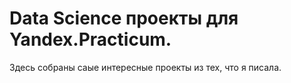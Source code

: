 # Data Science проекты для Yandex.Practicum. 

Здесь собраны саые интересные проекты из тех, что я писала.
